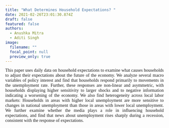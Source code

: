 ```yaml
---
title: "What Determines Household Expectations? "
date: 2021-02-26T23:01:30.874Z
draft: false
featured: false
authors:
  - Anushka Mitra
  - Aditi Singh
image:
  filename: ""
  focal_point: null
  preview_only: true
---
```

<p style="font-family:rose;text-align: justify;">This paper uses daily data on household expectations to examine what causes households to adjust their expectations about the future of the economy. We analyze several macro variables of policy interest and find that households respond primarily to movements in the unemployment rate. Further, these responses are non-linear and asymmetric, with households displaying higher sensitivity to larger shocks and to negative information indicating a worsening of the economy. We also find heterogeneity across local labor markets: Households in areas with higher local unemployment are more sensitive to changes in national unemployment than those in areas with lower local unemployment. We further examine whether the media plays a role in influencing household expectations, and find that news about unemployment rises sharply during a recession, consistent with the response of expectations.</p>
